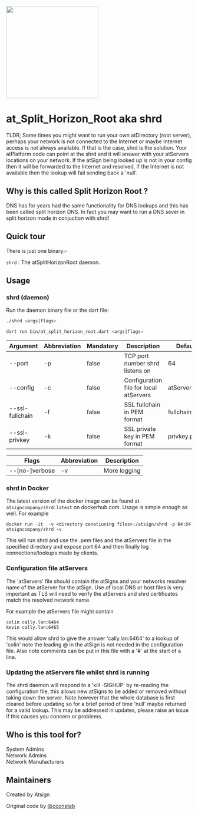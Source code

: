 <img width=250px src="https://atsign.dev/assets/img/atPlatform_logo_gray.svg?sanitize=true">

# at_Split_Horizon_Root aka shrd

TLDR;
Some times you might want to run your own atDirectory (root server), perhaps your network is not connected to the Internet or maybe Internet access is not always available.
If that is the case, shrd is the solution. Your atPlatform code can point at the shrd and it will answer with your atServers locations on your network. If the atSign being looked up is not in your config then it will be forwarded to the Internet and resolved, if the Internet is not available then the lookup will fail sending back a 'null'.

## Why is this called Split Horizon Root ?
DNS has for years had the same functionality for DNS lookups and this has been called split horizon DNS. In fact you may want to run a DNS sever in split horizon mode in conjuction with shrd!


## Quick tour

There is just one binary:-

`shrd` : The atSplitHorizonRoot daemon. 



## Usage

### shrd (daemon)
Run the daemon binary file or the dart file:
```sh
./shrd <args|flags>
```
```sh
dart run bin/at_split_horizon_root.dart <args|flags>
```

| Argument        | Abbreviation | Mandatory | Description                                                                         |    Default    |
|-----------------|--------------|-----------|-------------------------------------------------------------------------------------|---------------|
| --port          | -p           | false     | TCP port number shrd listens on                                                     |      64       |
| --config        | -c           | false     | Configuration file for local atServers                                              |   atServers   |
| --ssl-fullchain | -f           | false     | SSL fullchain in PEM format                                                         | fullchain.pem |
| --ssl-privkey   | -k           | false     | SSL private key in PEM format                                                       |  privkey.pem  |

| Flags               | Abbreviation | Description                                                                     |
|---------------------|--------------|---------------------------------------------------------------------------------|
| --[no-]verbose      | -v           | More logging                                                                    |

### shrd in Docker
The latest version of the docker image can be found at `atsigncompany/shrd:latest` on dockerhub.com. Usage is simple enough as well. For example

`docker run -it  -v <directory conatiuning files>:/atsign/shrd -p 64:64  atsigncompany/shrd -v`

This will run shrd and use the .pem files and the atServers file in the specified directory and expose port 64 and then finally log connections/lookups made by clients.

### Configuration file atServers

The 'atServers' file should contain the atSigns and your networks resolver name of the atServer for the atSign. Use of local DNS or host files is very important as TLS will need to verify the atServers and shrd certificates match the resolved network name. 

For example the atServers file might contain 

```
colin cally.lan:6464
kevin cally.lan:6465
```

This would allow shrd to give the answer 'cally.lan:6464' to a lookup of 'colin' note the leading @ in the atSign is not needed in the configuration file. Also note comments can be put in this file with a '#` at the start of a line.

### Updating the atServers file whilst shrd is running

The shrd daemon will respond to a 'kill -SIGHUP' by re-reading the configuration file, this allows new atSigns to be added or removed without taking down the server. Note however that the whole database is first cleared before updating so for a brief period of time 'null' maybe returned for a valid lookup. This may be addressed in updates, please raise an issue if this causes you concern or problems.

## Who is this tool for?

System Admins  
Network Admins  
Network Manufacturers


## Maintainers

Created by Atsign 

Original code by [@cconstab](https://github.com/cconstab)

